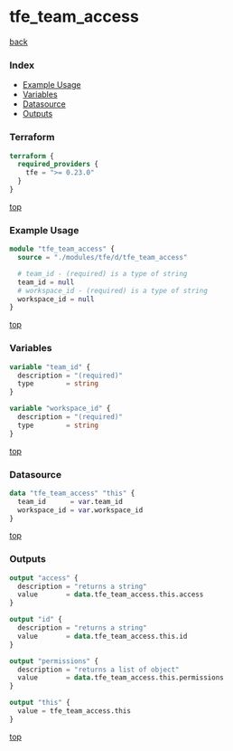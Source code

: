 # tfe_team_access

[back](../tfe.md)

### Index

- [Example Usage](#example-usage)
- [Variables](#variables)
- [Datasource](#datasource)
- [Outputs](#outputs)

### Terraform

```terraform
terraform {
  required_providers {
    tfe = ">= 0.23.0"
  }
}
```

[top](#index)

### Example Usage

```terraform
module "tfe_team_access" {
  source = "./modules/tfe/d/tfe_team_access"

  # team_id - (required) is a type of string
  team_id = null
  # workspace_id - (required) is a type of string
  workspace_id = null
}
```

[top](#index)

### Variables

```terraform
variable "team_id" {
  description = "(required)"
  type        = string
}

variable "workspace_id" {
  description = "(required)"
  type        = string
}
```

[top](#index)

### Datasource

```terraform
data "tfe_team_access" "this" {
  team_id      = var.team_id
  workspace_id = var.workspace_id
}
```

[top](#index)

### Outputs

```terraform
output "access" {
  description = "returns a string"
  value       = data.tfe_team_access.this.access
}

output "id" {
  description = "returns a string"
  value       = data.tfe_team_access.this.id
}

output "permissions" {
  description = "returns a list of object"
  value       = data.tfe_team_access.this.permissions
}

output "this" {
  value = tfe_team_access.this
}
```

[top](#index)